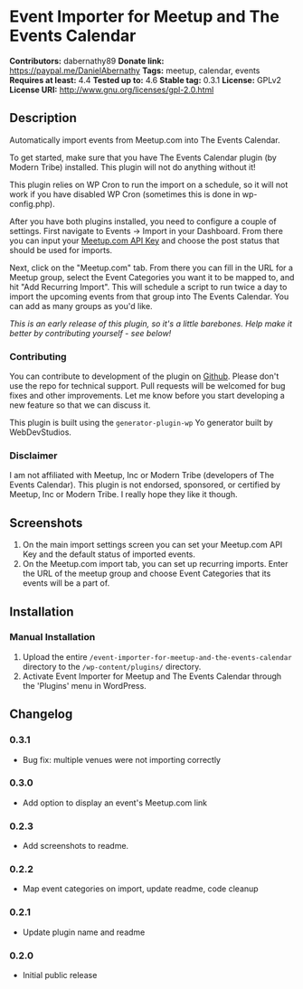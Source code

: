 # Event Importer for Meetup and The Events Calendar #
**Contributors:**      dabernathy89
**Donate link:**       https://paypal.me/DanielAbernathy
**Tags:**              meetup, calendar, events
**Requires at least:** 4.4
**Tested up to:**      4.6
**Stable tag:**        0.3.1
**License:**           GPLv2
**License URI:**       http://www.gnu.org/licenses/gpl-2.0.html

## Description ##

Automatically import events from Meetup.com into The Events Calendar.

To get started, make sure that you have The Events Calendar plugin (by Modern Tribe) installed. This plugin will not do anything without it!

This plugin relies on WP Cron to run the import on a schedule, so it will not work if you have disabled WP Cron (sometimes this is done in wp-config.php).

After you have both plugins installed, you need to configure a couple of settings. First navigate to Events -> Import in your Dashboard. From there you can input your [Meetup.com API Key](https://secure.meetup.com/meetup_api/key/) and choose the post status that should be used for imports.

Next, click on the "Meetup.com" tab. From there you can fill in the URL for a Meetup group, select the Event Categories you want it to be mapped to, and hit "Add Recurring Import". This will schedule a script to run twice a day to import the upcoming events from that group into The Events Calendar. You can add as many groups as you'd like.

*This is an early release of this plugin, so it's a little barebones. Help make it better by contributing yourself - see below!*

### Contributing ###

You can contribute to development of the plugin on [Github](https://github.com/dabernathy89/meetup-importer-for-the-events-calendar/). Please don't use the repo for technical support. Pull requests will be welcomed for bug fixes and other improvements. Let me know before you start developing a new feature so that we can discuss it.

This plugin is built using the `generator-plugin-wp` Yo generator built by WebDevStudios.

### Disclaimer ###

I am not affiliated with Meetup, Inc or Modern Tribe (developers of The Events Calendar). This plugin is not endorsed, sponsored, or certified by Meetup, Inc or Modern Tribe. I really hope they like it though.

## Screenshots ##

1. On the main import settings screen you can set your Meetup.com API Key and the default status of imported events.
2. On the Meetup.com import tab, you can set up recurring imports. Enter the URL of the meetup group and choose Event Categories that its events will be a part of.

## Installation ##

### Manual Installation ###

1. Upload the entire `/event-importer-for-meetup-and-the-events-calendar` directory to the `/wp-content/plugins/` directory.
2. Activate Event Importer for Meetup and The Events Calendar through the 'Plugins' menu in WordPress.

## Changelog ##

### 0.3.1 ###
* Bug fix: multiple venues were not importing correctly

### 0.3.0 ###
* Add option to display an event's Meetup.com link

### 0.2.3 ###
* Add screenshots to readme.

### 0.2.2 ###
* Map event categories on import, update readme, code cleanup

### 0.2.1 ###
* Update plugin name and readme

### 0.2.0 ###
* Initial public release
